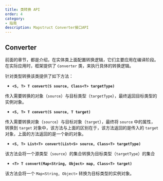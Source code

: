 ```yaml
---
title: 类转换 API
order: 4
category:
- 指南
description: Mapstruct Converter接口API
---
```


## Converter

前面的章节，都是介绍，在实体类上面配置转换逻辑，它们主要应用在编译阶段。在实际应用时，框架提供了 `Converter` 类，来执行具体的转换逻辑。

针对类型转换该类提供了如下方法：

- **`<S, T> T convert(S source, Class<T> targetType)`**

传入需要转换的对象（`source`）与目标类型（`targetType`），最终返回目标类型的实例对象。

- **`<S, T> T convert(S source, T target)`**

传入需要转换对象（`source`）与目标对象（`target`），最终将 `source` 中的属性，转换到 `target` 对象中，该方法与上面的区别在于，该方法返回的是传入的 `target` 对象，上面的方法返回的是一个新的对象。

- **`<S, T> List<T> convert(List<S> source, Class<T> targetType)`**

该方法会将一个源类型（`source`）的集合转换为目标类型（`targetType`）的集合

- **`<T> T convert(Map<String, Object> map, Class<T> target)`**

该方法会将一个 `Map<String, Object>` 转换为目标类型的实例对象。